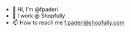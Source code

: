 - 👋 Hi, I’m @fpaderi
- 👀 I work @ Shopfully
- 📫 How to reach me f.paderi@shopfully.com

<!---
fpaderi/fpaderi is a ✨ special ✨ repository because its `README.md` (this file) appears on your GitHub profile.
You can click the Preview link to take a look at your changes.
--->
